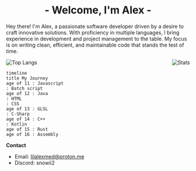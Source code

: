 <h1 align="center">- Welcome, I'm Alex -</h1>

Hey there! I'm Alex, a passionate software developer driven by a desire to craft innovative solutions. With proficiency in multiple languages, I bring experience in development and project management to the table. My focus is on writing clean, efficient, and maintainable code that stands the test of time.

<div style="display: flex; justify-content: space-between;">
  <img alt="Top Langs" src="https://github-readme-stats.vercel.app/api/top-langs/?username=Snowiiii&layout=compact&langs_count=10&show_icons=true&hide_border=true&theme=radical"/>
  <img alt="Stats" src="https://github-readme-stats.vercel.app/api?username=Snowiiii&show_icons=true&hide_border=true&theme=radical"/>
</div>

```mermaid
timeline
title My Journey
age of 11 : Javascript
: Batch script
age of 12 : Java
: HTML
: CSS
age of 13 : GLSL
: C-Sharp
age of 14 : C++
: Kotlin
age of 15 : Rust
age of 16 : Assembly
```

**Contact**

* Email: lilalexmed@proton.me
* Discord: snowii2
